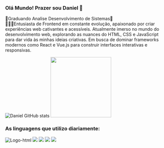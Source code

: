 ### Olá Mundo! Prazer sou Daniel 👋

:rocket:Graduando Analise Desenvolvimento de Sistemas📖 <br>
👨🏾‍💻Entusiasta de Frontend em constante evolução, apaixonado por criar experiências web cativantes e acessíveis. Atualmente imerso no mundo do desenvolvimento web, explorando as nuances do HTML, CSS e JavaScript para dar vida às minhas ideias criativas. Em busca de dominar frameworks modernos como React e Vue.js para construir interfaces interativas e responsivas. <br>

![Daniel GitHub stats](https://github-readme-stats.vercel.app/api?username=DANIELALVES898&show_icons=true&theme=highcontrast) <img height="195em" src="https://github-readme-stats.vercel.app/api/top-langs/?username=DANIELALVES898&theme=highcontrast">

### As linguagens que utilizo diariamente:
<img src="https://img.shields.io/badge/HTML5-E34F26?style=for-the-badge&logo=html5&logoColor=white" alt="Logo-html"/>  <img src="https://img.shields.io/badge/CSS3-1572B6?style=for-the-badge&logo=css3&logoColor=white"/> <img src="https://img.shields.io/badge/JavaScript-F7DF1E?style=for-the-badge&logo=javascript&logoColor=black"/> <img src="https://img.shields.io/badge/React-20232A?style=for-the-badge&logo=react&logoColor=61DAFB"> <img src="https://img.shields.io/badge/Python-3776AB?style=for-the-badge&logo=python&logoColor=white)">
<br>

<!--
**DANIELALVES898/Danielalves898** is a ✨ _special_ ✨ repository because its `README.md` (this file) appears on your GitHub profile.

Here are some ideas to get you started:

- 🔭 I’m currently working on ...
- 🌱 I’m currently learning ...
- 👯 I’m looking to collaborate on ...
- 🤔 I’m looking for help with ...
- 💬 Ask me about ...
- 📫 How to reach me: ...
- 😄 Pronouns: ...
- ⚡ Fun fact: ...
-->
